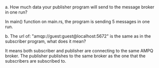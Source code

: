 a. How much data your publisher program will send to the message broker in one run?

In main() function on main.rs, the program is sending 5 messages in one run.

b. The url of: "amqp://guest:guest@localhost:5672" is the same as in the subscriber program, what does it mean?

It means both subscriber and publisher are connecting to the same AMPQ broker. The publisher publishes to the same broker as the one that the subscribers are subscribed to.